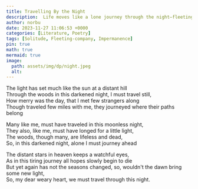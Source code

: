 ```yaml
---
title: Travelling By the Night
description:  Life moves like a lone journey through the night—fleeting company, lingering silence, and the promise of dawn ahead.
author: norbu
date: 2023-11-27 11:06:53 +0000
categories: [Literature, Poetry]
tags: [Solitude, Fleeting-company, Impermanence]
pin: true
math: true
mermaid: true
image:
  path: assets/img/dp/night.jpeg
  alt: 
---
```

<!-- wp:paragraph -->
<p>The light has set much like the sun at a distant hill<br>Through the woods in this darkened night, I must travel still,<br>How merry was the day, that I met few strangers along<br>Though traveled few miles with me, they journeyed where their paths belong</p>
<!-- /wp:paragraph -->

<!-- wp:paragraph -->
<p>Many like me, must have traveled in this moonless night,<br>They also, like me, must have longed for a little light,<br>The woods, though many, are lifeless and dead,<br>So, in this darkened night, alone I must journey ahead</p>
<!-- /wp:paragraph -->

<!-- wp:paragraph -->
<p>The distant stars in heaven keeps a watchful eyes,<br>As in this tiring journey all hopes slowly begin to die<br>But yet again has not the seasons changed, so, wouldn't the dawn bring some new light,<br>So, my dear weary heart, we must travel through this night. </p>
<!-- /wp:paragraph -->